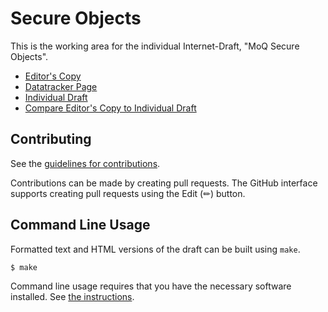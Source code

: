 # Secure Objects

This is the working area for the individual Internet-Draft, "MoQ Secure Objects".


* [Editor's Copy](https://suhasHere.github.io/moq-secure-objects/#go.draft-jennings-moq-secure-objects.html)
* [Datatracker Page](https://datatracker.ietf.org/doc/draft-fluffy-moq-secure-objects)
* [Individual Draft](https://datatracker.ietf.org/doc/html/draft-jennings-moq-secure-objects)
* [Compare Editor's Copy to Individual Draft](https://suhasHere.github.io/moq-secure-objects/#go.draft-jennings-moq-secure-objects.diff)

## Contributing

See the
[guidelines for contributions](https://github.com/suhasHere/moq-secure-objects/blob/main/CONTRIBUTING.md).

Contributions can be made by creating pull requests.
The GitHub interface supports creating pull requests using the Edit (✏) button.


## Command Line Usage

Formatted text and HTML versions of the draft can be built using `make`.

```sh
$ make
```

Command line usage requires that you have the necessary software installed.  See
[the instructions](https://github.com/martinthomson/i-d-template/blob/main/doc/SETUP.md).

